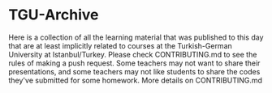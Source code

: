 # TGU-Archive
Here is a collection of all the learning material that was published to this day that are at least implicitly related to courses at the Turkish-German University at Istanbul/Turkey. Please check CONTRIBUTING.md to see the rules of making a push request. Some teachers may not want to share their presentations, and some teachers may not like students to share the codes they've submitted for some homework. More details on CONTRIBUTING.md

